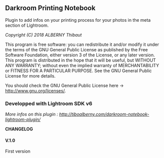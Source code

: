 ## Darkroom Printing Notebook

Plugin to add infos on your printing process for your photos in the meta section of Lightroom.

*Copyright (C) 2018  ALBERNY Thibaut*

This program is free software: you can redistribute it and/or modify it under the terms of the GNU General Public License as published by the Free Software Foundation, either version 3 of the License, or any later version.
This program is distributed in the hope that it will be useful, but WITHOUT ANY WARRANTY; without even the implied warranty of MERCHANTABILITY or FITNESS FOR A PARTICULAR PURPOSE.  See the GNU General Public License for more details.

You should check the GNU General Public License
here -> http://www.gnu.org/licenses/.


### Developped with Lightroom SDK v6 
*More infos on this plugin : http://tiboalberny.com/darkroom-notebook-lightroom-plugin/*

**CHANGELOG**

#### V.1.0
First version 